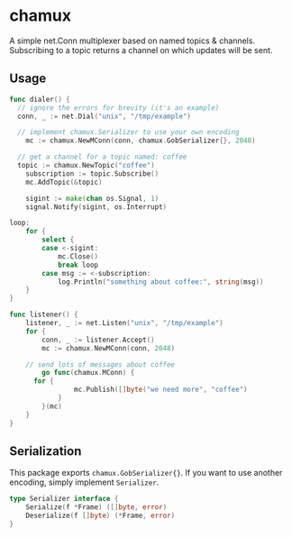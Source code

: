 # chamux
A simple net.Conn multiplexer based on named topics & channels. Subscribing to a topic returns a channel on which updates will be sent.

## Usage
```go
func dialer() {
  // ignore the errors for brevity (it's an example)
  conn, _ := net.Dial("unix", "/tmp/example")

  // implement chamux.Serializer to use your own encoding
	mc := chamux.NewMConn(conn, chamux.GobSerializer{}, 2048)

  // get a channel for a topic named: coffee
  topic := chamux.NewTopic("coffee")
	subscription := topic.Subscribe()
	mc.AddTopic(&topic)

	sigint := make(chan os.Signal, 1)
	signal.Notify(sigint, os.Interrupt)

loop:
	for {
		select {
		case <-sigint:
			mc.Close()
			break loop
		case msg := <-subscription:
			log.Println("something about coffee:", string(msg))
	}
}

func listener() {
	listener, _ := net.Listen("unix", "/tmp/example")
	for {
		conn, _ := listener.Accept()
		mc := chamux.NewMConn(conn, 2048)

    // send lots of messages about coffee
		go func(chamux.MConn) {
      for {
				mc.Publish([]byte("we need more", "coffee")
			}
		}(mc)
	}
}
```

## Serialization
This package exports `chamux.GobSerializer{}`. If you want to use another encoding, simply implement `Serializer`.
```go
type Serializer interface {
	Serialize(f *Frame) ([]byte, error)
	Deserialize(f []byte) (*Frame, error)
}
```

